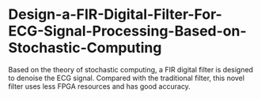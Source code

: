 # Design-a-FIR-Digital-Filter-For-ECG-Signal-Processing-Based-on-Stochastic-Computing
Based on the theory of stochastic computing, a FIR digital filter is designed to denoise the ECG signal. Compared with the traditional filter, this novel filter uses less FPGA resources and has good accuracy.
